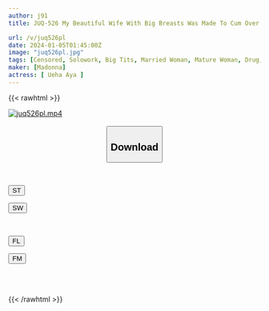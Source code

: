 ```yaml
---
author: j91
title: JUQ-526 My Beautiful Wife With Big Breasts Was Made To Cum Over And Over Again By My Uncle. Aphrodisiac NTR Aya Ueha

url: /v/juq526pl
date: 2024-01-05T01:45:00Z
image: "juq526pl.jpg"
tags: [Censored, Solowork, Big Tits, Married Woman, Mature Woman, Drug, Cuckold	]
maker: [Madonna]
actress: [ Ueha Aya ]
---
```



{{< rawhtml >}}

<div class="video" data-videoid="Bz99k10p2Mhybjz">
    <a href="javascript:;">
        <img src="/v/juq526pl/juq526pl.jpg" width="WIDTH" height="HEIGHT" alt="juq526pl.mp4" loading="lazy">
    </a>
</div>

<script type="text/javascript" src="https://j91.asia/asset/on-demand-st.js"></script>

<br>
  <link rel="stylesheet" href="https://j91.asia/asset/bs5.css">
  
  <center>
  <button class="btn btn-primary" type="button" data-bs-toggle="collapse" data-bs-target=".multi-collapse" aria-expanded="false" aria-controls="multiCollapseExample1 multiCollapseExample2"><h2>Download</h2></button></center>
</p>
<div class="row">
  <div class="col">
    <div class="collapse multi-collapse" id="multiCollapseExample1">
      <div class="card card-body">
	      	      <br>
<div class="buttons">  
<p><a href="https://streamtape.to/v/Bz99k10p2Mhybjz" target="_blank"><button class="btn-hover color-3"><i class="fa fa-download"></i> ST</button></a></p>
<p><a href="https://flaswish.com/w5e9t8ajwduy" target="_blank"><button class="btn-hover color-2"><i class="fa fa-download"></i> SW</button></a></p></div>
    </div>
  </div>
</div>
  <div class="col">
    <div class="collapse multi-collapse" id="multiCollapseExample2">
      <div class="card card-body">
	      <br>
<div class="buttons">
<p><a href="javascript:;" target="_blank"><button class="btn-hover color-9"><i class="fa fa-download"></i> FL</button></a></p>
<p><a href="javascript:;" target="_blank"><button class="btn-hover color-8"><i class="fa fa-download"></i> FM</button></a></p></div>
<br><br>
      </div>
    </div>
  </div>
</div>

{{< /rawhtml >}}